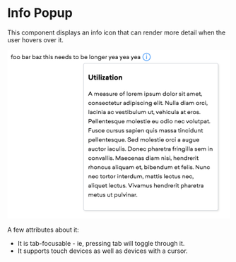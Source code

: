 # Info Popup

This component displays an info icon that can render more detail when the user hovers over it.

![screenshot.png](screenshot.png)

A few attributes about it:
- It is tab-focusable - ie, pressing tab will toggle through it.
- It supports touch devices as well as devices with a cursor.
